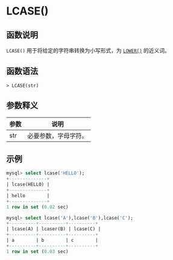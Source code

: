 # **LCASE()**

## **函数说明**

`LCASE()` 用于将给定的字符串转换为小写形式，为 [`LOWER()`](lower.md) 的近义词。

## **函数语法**

```
> LCASE(str)
```

## **参数释义**

|  参数   | 说明  |
|  ----  | ----  |
| str | 必要参数，字母字符。|

## **示例**

```sql
mysql> select lcase('HELLO');
+--------------+
| lcase(HELLO) |
+--------------+
| hello        |
+--------------+
1 row in set (0.02 sec)

mysql> select lcase('A'),lcase('B'),lcase('C');
+----------+----------+----------+
| lcase(A) | lcaser(B) | lcase(C) |
+----------+----------+----------+
| a        | b        | c        |
+----------+----------+----------+
1 row in set (0.03 sec)
```
